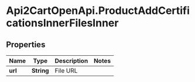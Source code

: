 # Api2CartOpenApi.ProductAddCertificationsInnerFilesInner

## Properties

Name | Type | Description | Notes
------------ | ------------- | ------------- | -------------
**url** | **String** | File URL | 


